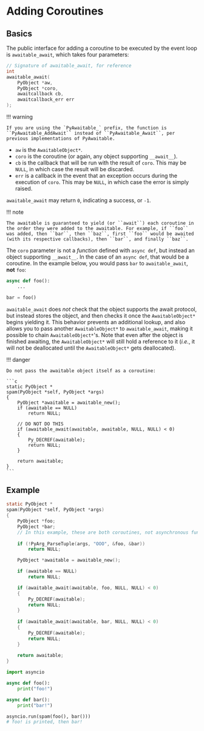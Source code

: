 # Adding Coroutines

## Basics

The public interface for adding a coroutine to be executed by the event loop is ``awaitable_await``, which takes four parameters:

```c
// Signature of awaitable_await, for reference
int
awaitable_await(
    PyObject *aw,
    PyObject *coro,
    awaitcallback cb,
    awaitcallback_err err
);
```

!!! warning

    If you are using the `PyAwaitable_` prefix, the function is ``PyAwaitable_AddAwait`` instead of ``PyAwaitable_Await``, per previous implementations of PyAwaitable.

- ``aw`` is the ``AwaitableObject*``.
- ``coro`` is the coroutine (or again, any object supporting ``__await__``).
- ``cb`` is the callback that will be run with the result of ``coro``. This may be ``NULL``, in which case the result will be discarded.
- ``err`` is a callback in the event that an exception occurs during the execution of ``coro``. This may be ``NULL``, in which case the error is simply raised.

`awaitable_await` may return `0`, indicating a success, or `-1`. 


!!! note

    The awaitable is guaranteed to yield (or ``await``) each coroutine in the order they were added to the awaitable. For example, if ``foo`` was added, then ``bar``, then ``baz``, first ``foo`` would be awaited (with its respective callbacks), then ``bar``, and finally ``baz``.

The `coro` parameter is not a *function* defined with `async def`, but instead an object supporting `__await__`. In the case of an `async def`, that would be a coroutine. In the example below, you would pass `bar` to `awaitable_await`, **not** `foo`:

```py
async def foo():
    ...

bar = foo()
```

`awaitable_await` does *not* check that the object supports the await protocol, but instead stores the object, and then checks it once the `AwaitableObject*` begins yielding it. This behavior prevents an additional lookup, and also allows you to pass another `AwaitableObject*` to `awaitable_await`, making it possible to chain `AwaitableObject*`'s. Note that even after the object is finished awaiting, the `AwaitableObject*` will still hold a reference to it (*i.e.*, it will not be deallocated until the `AwaitableObject*` gets deallocated).

!!! danger

    Do not pass the awaitable object itself as a coroutine:

    ```c
    static PyObject *
    spam(PyObject *self, PyObject *args)
    {
        PyObject *awaitable = awaitable_new();
        if (awaitable == NULL)
            return NULL;

        // DO NOT DO THIS
        if (awaitable_await(awaitable, awaitable, NULL, NULL) < 0)
        {
            Py_DECREF(awaitable);
            return NULL;
        }

        return awaitable;
    }
    ```

## Example

```c
static PyObject *
spam(PyObject *self, PyObject *args)
{
    PyObject *foo;
    PyObject *bar;
    // In this example, these are both coroutines, not asynchronous functions
    
    if (!PyArg_ParseTuple(args, "OOO", &foo, &bar))
        return NULL;

    PyObject *awaitable = awaitable_new();

    if (awaitable == NULL)
        return NULL;

    if (awaitable_await(awaitable, foo, NULL, NULL) < 0)
    {
        Py_DECREF(awaitable);
        return NULL;
    }
    
    if (awaitable_await(awaitable, bar, NULL, NULL) < 0)
    {
        Py_DECREF(awaitable);
        return NULL;
    }
    
    return awaitable;
}
```

```py
import asyncio

async def foo():
    print("foo!")

async def bar():
    print("bar!")

asyncio.run(spam(foo(), bar()))
# foo! is printed, then bar!
```

